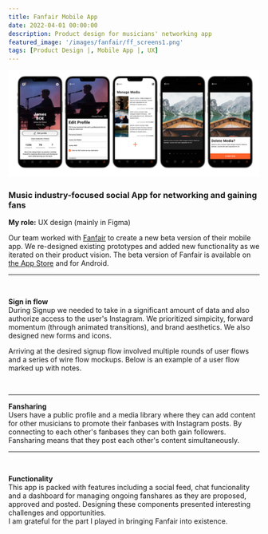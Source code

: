 ```yaml
---
title: Fanfair Mobile App
date: 2022-04-01 00:00:00
description: Product design for musicians' networking app
featured_image: '/images/fanfair/ff_screens1.png'
tags: [Product Design |, Mobile App |, UX]
---
```


![](/images/fanfair/ff_profile_t.png)

<h3> Music industry-focused social App for networking and gaining fans</h3>

<strong>My role:</strong> UX design (mainly in Figma)

Our team worked with <a href="https://www.fanfairapp.com/">Fanfair</a> to create a new beta version of their mobile app. We re-designed existing prototypes and added new functionality as we iterated on their product vision. The beta version of Fanfair is available on <a href="https://apps.apple.com/us/app/fanfair-grow-your-audience/id1610189757">the App Store</a> and for Android.
<br>
<hr>

<div class="img_row">

<img style="" src="{{ site.baseurl }}/images/fanfair/ff_login.png"  alt="" title="display showcase"/>
</div>

<strong>Sign in flow</strong>
<br/>
During Signup we needed to take in a significant amount of data and also authorize access to the user's Instagram. We prioritized simpicity, forward momentum (through animated transitions), and brand aesthetics. We also designed new forms and icons.

Arriving at the desired signup flow involved multiple rounds of user flows and a series of wire flow mockups. Below is an example of a user flow marked up with notes.

<div class="img_row">

<img style="" src="{{ site.baseurl }}/images/fanfair/ff_userflow_1.png"  alt="" title="display showcase"/>
</div>

<hr>


<strong>Fansharing</strong>
<br/>
Users have a public profile and a media library where they can add content for other musicians to promote their fanbases with Instagram posts.
By connecting to each other's fanbases they can both gain followers. Fansharing means that they post each other's content simultaneously.


<hr>

<div class="img_row">

<img style="" src="{{ site.baseurl }}/images/fanfair/ff_feed_t.png"  alt="" title="display showcase"/>
</div>

<strong>Functionality</strong>
<br/>
This app is packed with features including a social feed, chat funcionality and a dashboard for managing ongoing fanshares as they are proposed, approved and posted. Designing these components presented interesting challenges and opportunities. <br/>
I am grateful for the part I played in bringing Fanfair into existence.